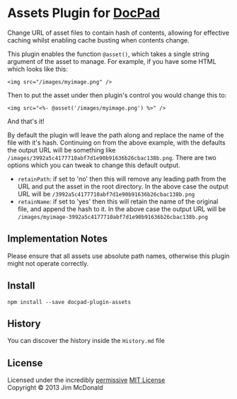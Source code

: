 # Assets Plugin for [DocPad](http://docpad.org)

Change URL of asset files to contain hash of contents, allowing for effective caching whilst enabling cache busting when contents change.

This plugin enables the function `@asset()`, which takes a single string argument of the asset to manage.  For example, if you have some HTML which looks like this:

    <img src="/images/myimage.png" />

Then to put the asset under then plugin's control you would change this to:

    <img src="<%- @asset('/images/myimage.png') %>" />

And that's it!

By default the plugin will leave the path along and replace the name of the file with it's hash.  Continuing on from the above example, with the defaults the output URL will be something like `/images/3992a5c4177710abf7d1e90b91636b26cbac138b.png`.  There are two options which you can tweak to change this default output.

  - `retainPath`: if set to 'no' then this will remove any leading path from the URL and put the asset in the root directory.  In the above case the output URL will be `/3992a5c4177710abf7d1e90b91636b26cbac138b.png`
  - `retainName`: if set to 'yes' then this will retain the name of the original file, and append the hash to it.  In the above case the output URL will be `/images/myimage-3992a5c4177710abf7d1e90b91636b26cbac138b.png`

## Implementation Notes
Please ensure that all assets use absolute path names, otherwise this plugin might not operate correctly.

## Install

```
npm install --save docpad-plugin-assets
```



## History
You can discover the history inside the `History.md` file

## License
Licensed under the incredibly [permissive](http://en.wikipedia.org/wiki/Permissive_free_software_licence) [MIT License](http://creativecommons.org/licenses/MIT/)
<br/>Copyright &copy; 2013 Jim McDonald
